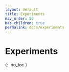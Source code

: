 ```yaml
---
layout: default
title: Experiments
nav_order: 50
has_children: true
permalink: docs/experiments
---
```


# Experiments 
{: .no_toc }

